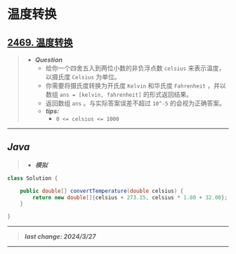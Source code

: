 # 温度转换

## [2469. 温度转换](https://leetcode.cn/problems/convert-the-temperature/)

> - ***Question***
>   - 给你一个四舍五入到两位小数的非负浮点数 `celsius` 来表示温度，以摄氏度 `Celsius` 为单位。
>   - 你需要将摄氏度转换为开氏度 `Kelvin` 和华氏度 `Fahrenheit` ，并以数组 `ans = [kelvin, fahrenheit]` 的形式返回结果。
>   - 返回数组 `ans` 。与实际答案误差不超过 `10^-5` 的会视为正确答案。
>   - ***tips:***
>     - `0 <= celsius <= 1000`

---

## *Java*

> - ***模拟***

```java
class Solution {

    public double[] convertTemperature(double celsius) {
        return new double[]{celsius + 273.15, celsius * 1.80 + 32.00};
    }

}
```

---

> ***last change: 2024/3/27***

---
